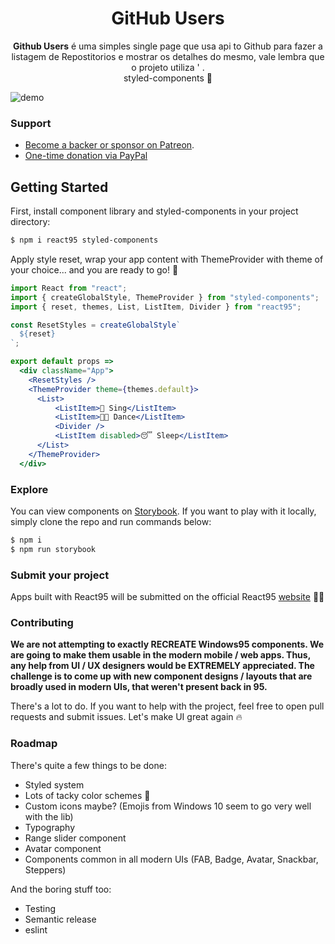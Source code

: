 <h1 align="center">GitHub Users</h1>



</h3>
<p align="center">
  <b>Github Users</b> é uma simples single page que usa api to Github para fazer a listagem de Repostitorios e mostrar os detalhes do mesmo, vale lembra que o projeto utiliza ' . <br>  styled-components 💅</p>

![demo](../assets/demo.png)

### Support
- [Become a backer or sponsor on Patreon](https://www.patreon.com/arturbien).
- [One-time donation via PayPal](https://www.paypal.me/react95)


## Getting Started
First, install component library and styled-components in your project directory:
```sh
$ npm i react95 styled-components
```
Apply style reset, wrap your app content with ThemeProvider with theme of your choice... and you are ready to go! 🚀
```jsx
import React from "react";
import { createGlobalStyle, ThemeProvider } from "styled-components";
import { reset, themes, List, ListItem, Divider } from "react95";

const ResetStyles = createGlobalStyle`
  ${reset}
`;

export default props =>
  <div className="App">
    <ResetStyles />
    <ThemeProvider theme={themes.default}>
      <List>
          <ListItem>🎤 Sing</ListItem>
          <ListItem>💃🏻 Dance</ListItem>
          <Divider />
          <ListItem disabled>😴 Sleep</ListItem>
      </List>
    </ThemeProvider>
  </div>

```

### Explore
You can view components on [Storybook](https://arturbien.github.io/React95/). If you want to play with it locally, simply clone the repo and run commands below:
```sh
$ npm i
$ npm run storybook
```
### Submit your project
Apps built with React95 will be submitted on the official React95 [website](https://react95.io) 🤟🏻

### Contributing
**We are not attempting to exactly RECREATE Windows95 components. We are going to make them usable in the modern mobile / web apps.
Thus, any help from UI / UX designers would be EXTREMELY appreciated. The challenge is to come up with new component designs / layouts that are broadly used in modern UIs, that weren't present back in 95.**

There's a lot to do. If you want to help with the project, feel free to open pull requests and submit issues. Let's make UI great again 🔥

### Roadmap
There's quite a few things to be done:
- Styled system
- Lots of tacky color schemes 🌈
- Custom icons maybe? (Emojis from Windows 10 seem to go very well with the lib)
- Typography
- Range slider component
- Avatar component
- Components common in all modern UIs (FAB, Badge, Avatar, Snackbar, Steppers)

And the boring stuff too:
- Testing
- Semantic release
- eslint

